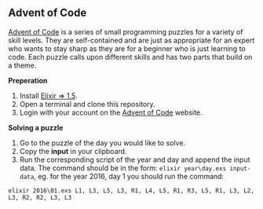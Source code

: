 ## Advent of Code

[Advent of Code](http://adventofcode.com) is a series of small programming puzzles for a variety of 
skill levels. They are self-contained and are just as appropriate for an 
expert who wants to stay sharp as they are for a beginner who is just 
learning to code. Each puzzle calls upon different skills and has two parts
that build on a theme.

**Preperation**

1. Install [Elixir => 1.5](https://elixir-lang.org/install.html).
2. Open a terminal and clone this repository.
3. Login with your account on the [Advent of Code](http://adventofcode.com) website.

**Solving a puzzle**

1. Go to the puzzle of the day you would like to solve.
2. Copy the **input** in your clipboard.
3. Run the corresponding script of the year and day and append the input data. The command should be in the form: `elixir year\day.exs input-data`, eg. for the year 2016, day 1 you should run the command:

```
elixir 2016\01.exs L1, L3, L5, L3, R1, L4, L5, R1, R3, L5, R1, L3, L2, L3, R2, R2, L3, L3
```
